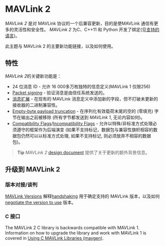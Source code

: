 # MAVLink 2

*MAVLink 2* 是对 MAVLink 协议的一个后兼容更新，目的是使MAVLink 通信有更多的灵活性和安全性。 *MAVLink 2* 为C、C++11 和 Python 开发了绑定(见[支持的语言](../README.md#supported_languages))。

此主题与 MAVLink 2 的主要新功能链接，以及如何使用。

## 特性

*MAVLink 2*的关键新功能是：

* 24 位消息 ID - 允许 16 000多万枚独特的信息定义(MAVLink 1 仅限256)
* [Packet signing](../guide/message_signing.md) - 验证消息是由信任系统发送的。
* [消息扩展](../guide/define_xml_element.md#message_extensions) - 在现有的 MAVLink 消息定义中添加新的字段，但不打破未更新的接收器的二进制兼容性。 
* [Empty-byte payload truncation](../guide/serialization.md#payload_truncation) - 在序列化有效载荷末尾的空的 (零填充) 字节在输出之前被移除 (所有字节都发送到 *MAVLink 1*, 无论内容如何)。 
* [Compatibility Flags](../guide/serialization.md#compat_flags)/[Incompatibility Flags](../guide/serialization.md#incompat_flags) - 允许以特殊/非标准方式处理必须遵守的框架作为后端演变 (如果不支持标记，数据包与兼容性旗帜相容的数据包仍然可以以标准方式处理, 如果不支持标记, 则必须放弃不相容的数据包)。

> **Tip** *MAVLink 2* [design document](https://docs.google.com/document/d/1XtbD0ORNkhZ8eKrsbSIZNLyg9sFRXMXbsR2mp37KbIg/edit?usp=sharing) 提供了关于更新的额外背景信息。

## 升级到 MAVLink 2

### 版本对接/谈判

[MAVLink Versions](../guide/mavlink_version.md) 解释[handshaking](../guide/mavlink_version.md#version_handshaking) 用于确定支持的 MAVLink 版本，以及如何 [negotiate the version to use](#negotiating_versions) 版本。

### C 接口

The MAVLink 2 C library is backwards compatible with MAVLink 1. Information on how to upgrade the library and work with MAVLink 1 is covered in [Using C MAVLink Libraries (mavgen)](../mavgen_c/README.md).